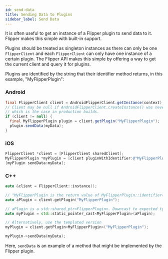 ```yaml
---
id: send-data
title: Sending Data to Plugins
sidebar_label: Send Data
---
```


It is often useful to get an instance of a Flipper plugin to send data to it. Flipper makes this simple with built-in support.

Plugins should be treated as singleton instances as there can only be one `FlipperClient` and each `FlipperClient` can only have one instance of a certain plugin. The Flipper API makes this simple by offering a way to get the current client and query it for plugins.

Plugins are identified by the string that their identifier method returns, in this example, "MyFlipperPlugin":

### Android

```java
final FlipperClient client = AndroidFlipperClient.getInstance(context);
// Client may be null if AndroidFlipperClient.createInstance() was never called
// which is the case in production builds.
if (client != null) {
  final MyFlipperPlugin plugin = client.getPlugin("MyFlipperPlugin");
  plugin.sendData(myData);
}
```

### iOS

```objective-c
FlipperClient *client = [FlipperClient sharedClient];
MyFlipperPlugin *myPlugin = [client pluginWithIdentifier:@"MyFlipperPlugin"];
[myPlugin sendData:myData];
```

### C++

```c++
auto &client = FlipperClient::instance();

// "MyFlipperPlugin is the return value of MyFlipperPlugin::identifier()
auto aPlugin = client.getPlugin("MyFlipperPlugin");

// aPlugin is a std::shared_ptr<FlipperPlugin>. Downcast to expected type.
auto myPlugin = std::static_pointer_cast<MyFlipperPlugin>(aPlugin);

// Alternatively, use the templated version
myPlugin = client.getPlugin<MyFlipperPlugin>("MyFlipperPlugin");

myPlugin->sendData(myData);
```

Here, `sendData` is an example of a method that might be implemented by the Flipper plugin.

